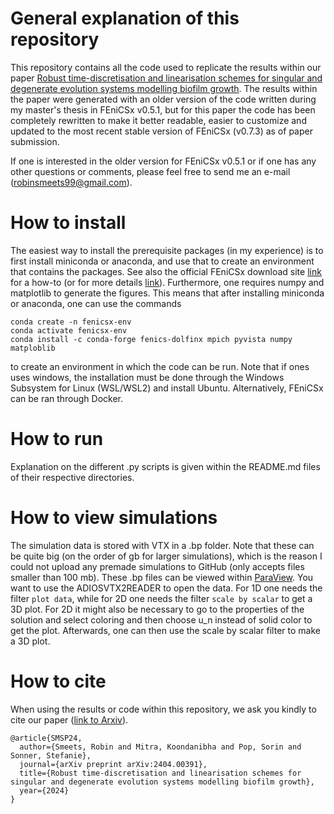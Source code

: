 # General explanation of this repository
This repository contains all the code used to replicate the results within our paper [Robust time-discretisation and linearisation schemes for singular and degenerate evolution systems modelling biofilm growth](https://arxiv.org/abs/2404.00391). The results within the paper were generated with an older version of the code written during my master's thesis in FEniCSx v0.5.1, but for this paper the code has been completely rewritten to make it better readable, easier to customize and updated to the most recent stable version of FEniCSx (v0.7.3) as of paper submission. 

If one is interested in the older version for FEniCSx v0.5.1 or if one has any other questions or comments, please feel free to send me an e-mail (robinsmeets99@gmail.com).

# How to install
The easiest way to install the prerequisite packages (in my experience) is to first install miniconda or anaconda, and use that to create an environment that contains the packages. See also the official FEniCSx download site [link](https://fenicsproject.org/download/) for a how-to (or for more details [link](https://github.com/FEniCS/dolfinx#installation)). Furthermore, one requires numpy and matplotlib to generate the figures. This means that after installing miniconda or anaconda, one can use the commands

```
conda create -n fenicsx-env
conda activate fenicsx-env
conda install -c conda-forge fenics-dolfinx mpich pyvista numpy matploblib
```

to create an environment in which the code can be run. Note that if ones uses windows, the installation must be done through the Windows Subsystem for Linux (WSL/WSL2) and install Ubuntu. Alternatively, FEniCSx can be ran through Docker.

# How to run
Explanation on the different .py scripts is given within the README.md files of their respective directories.

# How to view simulations
The simulation data is stored with VTX in a .bp folder. Note that these can be quite big (on the order of gb for larger simulations), which is the reason I could not upload any premade simulations to GitHub (only accepts files smaller than 100 mb). These .bp files can be viewed within [ParaView](https://www.paraview.org/download/). You want to use the ADIOSVTX2READER to open the data. For 1D one needs the filter `plot data`, while for 2D one needs the filter `scale by scalar` to get a 3D plot. For 2D it might also be necessary to go to the properties of the solution and select coloring and then choose u_n instead of solid color to get the plot. Afterwards, one can then use the scale by scalar filter to make a 3D plot.

# How to cite
When using the results or code within this repository, we ask you kindly to cite our paper ([link to Arxiv](https://arxiv.org/abs/2404.00391)).
```
@article{SMSP24,
  author={Smeets, Robin and Mitra, Koondanibha and Pop, Sorin and Sonner, Stefanie},
  journal={arXiv preprint arXiv:2404.00391},
  title={Robust time-discretisation and linearisation schemes for singular and degenerate evolution systems modelling biofilm growth},
  year={2024}
}
```